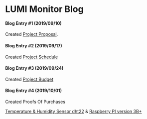 # LUMI Monitor Blog

#### Blog Entry #1 (2019/09/10)

Created [Project Proposal](https://github.com/Manshur7/Capstone-Project/blob/master/Documentation/ProposalCapstoneLumi.xlsx).

#### Blog Entry #2 (2019/09/17)

Created [Project Schedule]()

#### Blog Entry #3 (2019/09/24)

Created [Project Budget](https://github.com/Manshur7/Capstone-Project/blob/master/Documentation/Budget.xlsx)

#### Blog Entry #4 (2019/10/01)

Created Proofs Of Purchases

[ Temperature & Humidity Sensor dht22](https://github.com/Manshur7/Capstone-Project/blob/master/Documentation/dht22.png) &
[ Raspberry PI version 3B+](https://github.com/Manshur7/Capstone-Project/blob/master/Documentation/rpi3.png)

